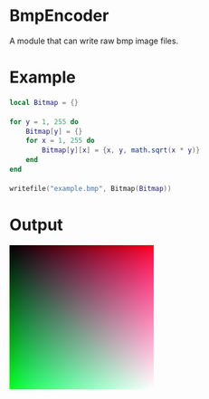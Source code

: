 # BmpEncoder
A module that can write raw bmp image files.
# Example
```lua
local Bitmap = {}

for y = 1, 255 do
    Bitmap[y] = {}
    for x = 1, 255 do
        Bitmap[y][x] = {x, y, math.sqrt(x * y)}
    end
end

writefile("example.bmp", Bitmap(Bitmap))
```
# Output
![](https://raw.githubusercontent.com/0zBug/BmpEncoder/main/example.bmp)
